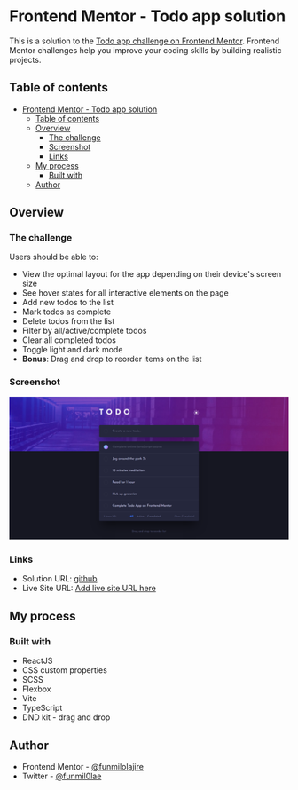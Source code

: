 # Frontend Mentor - Todo app solution

This is a solution to the [Todo app challenge on Frontend Mentor](https://www.frontendmentor.io/challenges/todo-app-Su1_KokOW). Frontend Mentor challenges help you improve your coding skills by building realistic projects. 

## Table of contents

- [Frontend Mentor - Todo app solution](#frontend-mentor---todo-app-solution)
  - [Table of contents](#table-of-contents)
  - [Overview](#overview)
    - [The challenge](#the-challenge)
    - [Screenshot](#screenshot)
    - [Links](#links)
  - [My process](#my-process)
    - [Built with](#built-with)
  - [Author](#author)

## Overview

### The challenge

Users should be able to:

- View the optimal layout for the app depending on their device's screen size
- See hover states for all interactive elements on the page
- Add new todos to the list
- Mark todos as complete
- Delete todos from the list
- Filter by all/active/complete todos
- Clear all completed todos
- Toggle light and dark mode
- **Bonus**: Drag and drop to reorder items on the list

### Screenshot

![screenshot](./public/screenshot.png)

### Links

- Solution URL: [github](https://github.com/funmilolajire/todo-fm)
- Live Site URL: [Add live site URL here](https://your-live-site-url.com)

## My process

### Built with

- ReactJS
- CSS custom properties
- SCSS
- Flexbox
- Vite
- TypeScript
- DND kit - drag and drop

## Author

- Frontend Mentor - [@funmilolajire](https://www.frontendmentor.io/profile/funmilolajire)
- Twitter - [@funmil0lae](https://www.twitter.com/funmil0lae)
